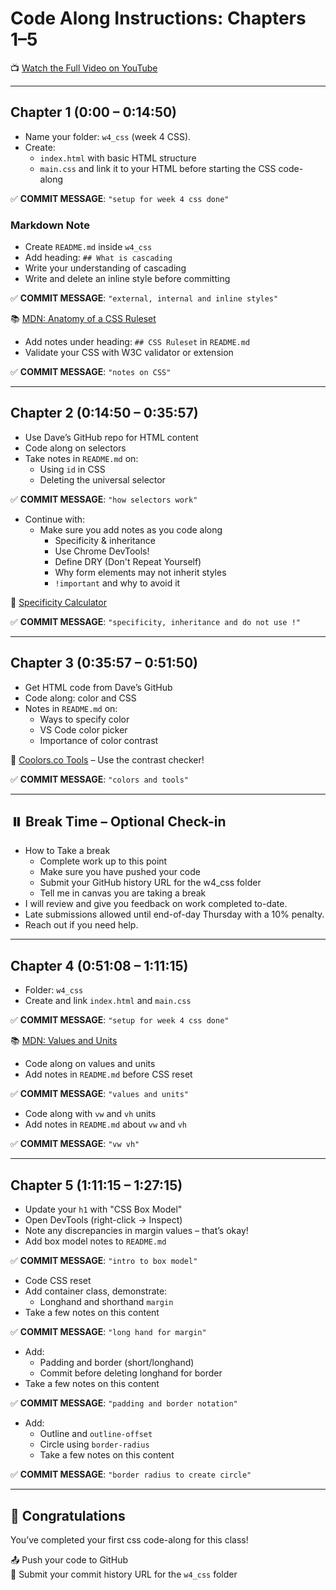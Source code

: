# Code Along Instructions: Chapters 1–5 

📺 [Watch the Full Video on YouTube](https://www.youtube.com/watch?v=OXGznpKZ_sA)

---

## Chapter 1 (0:00 – 0:14:50)

- Name your folder: `w4_css` (week 4 CSS).
- Create:
  - `index.html` with basic HTML structure
  - `main.css` and link it to your HTML before starting the CSS code-along

✅ **COMMIT MESSAGE**: `"setup for week 4 css done"`

### Markdown Note

- Create `README.md` inside `w4_css`
- Add heading: `## What is cascading`
- Write your understanding of cascading
- Write and delete an inline style before committing

✅ **COMMIT MESSAGE**: `"external, internal and inline styles"`

📚 [MDN: Anatomy of a CSS Ruleset](https://developer.mozilla.org/en-US/docs/Learn/Getting_started_with_the_web/CSS_basics#anatomy_of_a_css_ruleset)

- Add notes under heading: `## CSS Ruleset` in `README.md`
- Validate your CSS with W3C validator or extension

✅ **COMMIT MESSAGE**: `"notes on CSS"`

---

## Chapter 2 (0:14:50 – 0:35:57)

- Use Dave’s GitHub repo for HTML content
- Code along on selectors
- Take notes in `README.md` on:
  - Using `id` in CSS
  - Deleting the universal selector

✅ **COMMIT MESSAGE**: `"how selectors work"`

- Continue with:
  - Make sure you add notes as you code along
    - Specificity & inheritance
    - Use Chrome DevTools!
    - Define DRY (Don't Repeat Yourself) 
    - Why form elements may not inherit styles
    - `!important` and why to avoid it

🔗 [Specificity Calculator](https://specificity.keegan.st/)

✅ **COMMIT MESSAGE**: `"specificity, inheritance and do not use !"`

---

## Chapter 3 (0:35:57 – 0:51:50)

- Get HTML code from Dave’s GitHub
- Code along: color and CSS
- Notes in `README.md` on:
  - Ways to specify color
  - VS Code color picker
  - Importance of color contrast

🎨 [Coolors.co Tools](https://coolors.co/) – Use the contrast checker!

✅ **COMMIT MESSAGE**: `"colors and tools"`

---

## ⏸️ Break Time – Optional Check-in

- How to Take a break 
  - Complete work up to this point
  - Make sure you have pushed your code
  - Submit your GitHub history URL for the w4_css folder 
  - Tell me in canvas you are taking a break
- I will review and give you feedback on work completed to-date. 
- Late submissions allowed until end-of-day Thursday with a 10% penalty.
- Reach out if you need help.

---

## Chapter 4 (0:51:08 – 1:11:15)

- Folder: `w4_css`
- Create and link `index.html` and `main.css`

✅ **COMMIT MESSAGE**: `"setup for week 4 css done"`

📚 [MDN: Values and Units](https://developer.mozilla.org/en-US/docs/Learn/CSS/Building_blocks/Values_and_units)

- Code along on values and units
- Add notes in `README.md` before CSS reset

✅ **COMMIT MESSAGE**: `"values and units"`

- Code along with `vw` and `vh` units
- Add notes in `README.md` about `vw` and `vh` 

✅ **COMMIT MESSAGE**: `"vw vh"`

---

## Chapter 5 (1:11:15 – 1:27:15)

- Update your `h1` with "CSS Box Model"
- Open DevTools (right-click → Inspect)
- Note any discrepancies in margin values – that’s okay!
- Add box model notes to `README.md`

✅ **COMMIT MESSAGE**: `"intro to box model"`

- Code CSS reset
- Add container class, demonstrate:
  - Longhand and shorthand `margin`
- Take a few notes on this content

✅ **COMMIT MESSAGE**: `"long hand for margin"`

- Add:
  - Padding and border (short/longhand)
  - Commit before deleting longhand for border
- Take a few notes on this content 

✅ **COMMIT MESSAGE**: `"padding and border notation"`

- Add:
  - Outline and `outline-offset`
  - Circle using `border-radius`
  - Take a few notes on this content

✅ **COMMIT MESSAGE**: `"border radius to create circle"`

---

## 🎉 Congratulations

You’ve completed your first css code-along for this class!

📤 Push your code to GitHub  
🔗 Submit your commit history URL for the `w4_css` folder  
